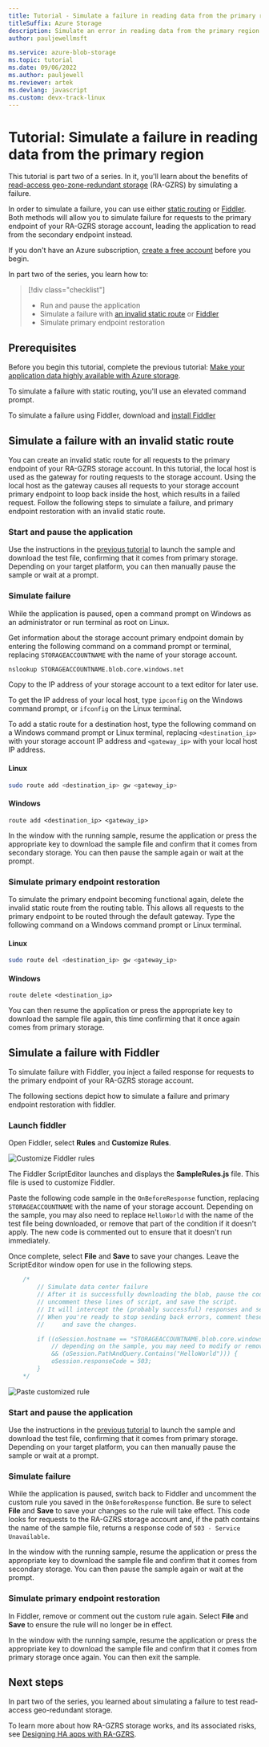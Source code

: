 ```yaml
---
title: Tutorial - Simulate a failure in reading data from the primary region
titleSuffix: Azure Storage
description: Simulate an error in reading data from the primary region when the storage account is configured for read-access geo-zone-redundant storage (RA-GZRS).
author: pauljewellmsft

ms.service: azure-blob-storage
ms.topic: tutorial
ms.date: 09/06/2022
ms.author: pauljewell
ms.reviewer: artek
ms.devlang: javascript
ms.custom: devx-track-linux
---
```


# Tutorial: Simulate a failure in reading data from the primary region

This tutorial is part two of a series. In it, you'll learn about the benefits of [read-access geo-zone-redundant storage](../common/storage-redundancy.md) (RA-GZRS) by simulating a failure.

In order to simulate a failure, you can use either [static routing](#simulate-a-failure-with-an-invalid-static-route) or [Fiddler](#simulate-a-failure-with-fiddler). Both methods will allow you to simulate failure for requests to the primary endpoint of your RA-GZRS storage account, leading the application to read from the secondary endpoint instead.

If you don't have an Azure subscription, [create a free account](https://azure.microsoft.com/free/) before you begin.

In part two of the series, you learn how to:

> [!div class="checklist"]
> - Run and pause the application
> - Simulate a failure with [an invalid static route](#simulate-a-failure-with-an-invalid-static-route) or [Fiddler](#simulate-a-failure-with-fiddler)
> - Simulate primary endpoint restoration

## Prerequisites

Before you begin this tutorial, complete the previous tutorial: [Make your application data highly available with Azure storage][previous-tutorial].

To simulate a failure with static routing, you'll use an elevated command prompt.

To simulate a failure using Fiddler, download and [install Fiddler](https://www.telerik.com/download/fiddler)

## Simulate a failure with an invalid static route

You can create an invalid static route for all requests to the primary endpoint of your RA-GZRS storage account. In this tutorial, the local host is used as the gateway for routing requests to the storage account. Using the local host as the gateway causes all requests to your storage account primary endpoint to loop back inside the host, which results in a failed request. Follow the following steps to simulate a failure, and primary endpoint restoration with an invalid static route.

### Start and pause the application

Use the instructions in the [previous tutorial][previous-tutorial] to launch the sample and download the test file, confirming that it comes from primary storage. Depending on your target platform, you can then manually pause the sample or wait at a prompt.

### Simulate failure

While the application is paused, open a command prompt on Windows as an administrator or run terminal as root on Linux.

Get information about the storage account primary endpoint domain by entering the following command on a command prompt or terminal, replacing `STORAGEACCOUNTNAME` with the name of your storage account.

```bash
nslookup STORAGEACCOUNTNAME.blob.core.windows.net
```

Copy to the IP address of your storage account to a text editor for later use.

To get the IP address of your local host, type `ipconfig` on the Windows command prompt, or `ifconfig` on the Linux terminal.

To add a static route for a destination host, type the following command on a Windows command prompt or Linux terminal, replacing `<destination_ip>` with your storage account IP address and `<gateway_ip>` with your local host IP address.

#### Linux

```bash
sudo route add <destination_ip> gw <gateway_ip>
```

#### Windows

```console
route add <destination_ip> <gateway_ip>
```

In the window with the running sample, resume the application or press the appropriate key to download the sample file and confirm that it comes from secondary storage. You can then pause the sample again or wait at the prompt.

### Simulate primary endpoint restoration

To simulate the primary endpoint becoming functional again, delete the invalid static route from the routing table. This allows all requests to the primary endpoint to be routed through the default gateway. Type the following command on a Windows command prompt or Linux terminal.

#### Linux

```bash
sudo route del <destination_ip> gw <gateway_ip>
```

#### Windows

```console
route delete <destination_ip>
```

You can then resume the application or press the appropriate key to download the sample file again, this time confirming that it once again comes from primary storage.

## Simulate a failure with Fiddler

To simulate failure with Fiddler, you inject a failed response for requests to the primary endpoint of your RA-GZRS storage account.

The following sections depict how to simulate a failure and primary endpoint restoration with fiddler.

### Launch fiddler

Open Fiddler, select **Rules** and **Customize Rules**.

![Customize Fiddler rules](media/simulate-primary-region-failure/figure1.png)

The Fiddler ScriptEditor launches and displays the **SampleRules.js** file. This file is used to customize Fiddler.

Paste the following code sample in the `OnBeforeResponse` function, replacing `STORAGEACCOUNTNAME` with the name of your storage account. Depending on the sample, you may also need to replace `HelloWorld` with the name of the test file being downloaded, or remove that part of the condition if it doesn't apply. The new code is commented out to ensure that it doesn't run immediately.

Once complete, select **File** and **Save** to save your changes. Leave the ScriptEditor window open for use in the following steps.

```javascript
    /*
        // Simulate data center failure
        // After it is successfully downloading the blob, pause the code in the sample,
        // uncomment these lines of script, and save the script.
        // It will intercept the (probably successful) responses and send back a 503 error.
        // When you're ready to stop sending back errors, comment these lines of script out again
        //     and save the changes.

        if ((oSession.hostname == "STORAGEACCOUNTNAME.blob.core.windows.net")
            // depending on the sample, you may need to modify or remove the line below
            && (oSession.PathAndQuery.Contains("HelloWorld"))) {
            oSession.responseCode = 503;
        }
    */
```

![Paste customized rule](media/simulate-primary-region-failure/figure2.png)

### Start and pause the application

Use the instructions in the [previous tutorial][previous-tutorial] to launch the sample and download the test file, confirming that it comes from primary storage. Depending on your target platform, you can then manually pause the sample or wait at a prompt.

### Simulate failure

While the application is paused, switch back to Fiddler and uncomment the custom rule you saved in the `OnBeforeResponse` function. Be sure to select **File** and **Save** to save your changes so the rule will take effect. This code looks for requests to the RA-GZRS storage account and, if the path contains the name of the sample file, returns a response code of `503 - Service Unavailable`.

In the window with the running sample, resume the application or press the appropriate key to download the sample file and confirm that it comes from secondary storage. You can then pause the sample again or wait at the prompt.

### Simulate primary endpoint restoration

In Fiddler, remove or comment out the custom rule again. Select **File** and **Save** to ensure the rule will no longer be in effect.

In the window with the running sample, resume the application or press the appropriate key to download the sample file and confirm that it comes from primary storage once again. You can then exit the sample.

## Next steps

In part two of the series, you learned about simulating a failure to test read-access geo-redundant storage.

To learn more about how RA-GZRS storage works, and its associated risks, see [Designing HA apps with RA-GZRS](../common/geo-redundant-design.md).

[previous-tutorial]: storage-create-geo-redundant-storage.md
